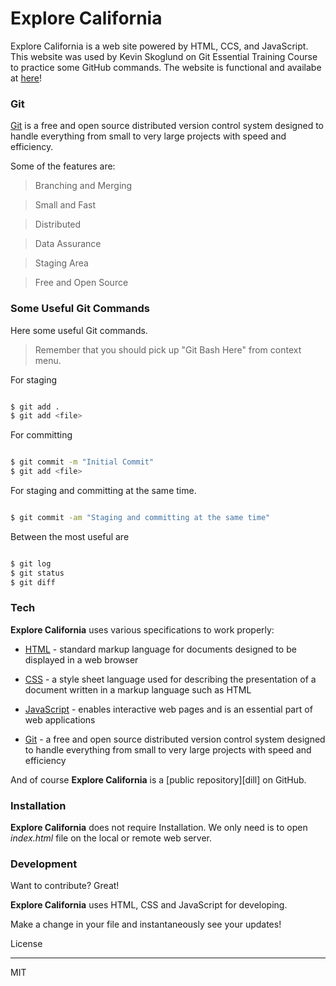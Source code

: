 
# Explore California

Explore California is a web site powered by HTML, CCS, and JavaScript. This website was used by Kevin Skoglund on Git Essential Training Course to practice some GitHub commands. The website is functional and availabe at [here]( https://ralfontez.github.io/explore_california/)!

### Git 

[Git](https://git-scm.com/) is a free and open source distributed version control system designed to handle everything from small to very large projects with speed and efficiency.
  
Some of the features are:
> Branching and Merging

> Small and Fast 

> Distributed

> Data Assurance

> Staging Area

> Free and Open Source

### Some Useful Git Commands

Here some useful Git commands. 

> Remember that you should pick up "Git Bash Here" from context menu.  

For staging
```sh

$ git add .
$ git add <file>

```
For committing
```sh

$ git commit -m "Initial Commit"
$ git add <file>

```

For staging and committing at the same time. 
```sh 

$ git commit -am "Staging and committing at the same time"

```
Between the most useful are
```sh 

$ git log
$ git status
$ git diff

```

### Tech

**Explore California** uses various specifications to work properly:


*  [HTML](https://en.wikipedia.org/wiki/HTML) - standard markup language for documents designed to be displayed in a web browser

*  [CSS](https://en.wikipedia.org/wiki/CSS) - a style sheet language used for describing the presentation of a document written in a markup language such as HTML

*  [JavaScript](https://en.wikipedia.org/wiki/JavaScript) - enables interactive web pages and is an essential part of web applications

*  [Git](https://git-scm.com/) - a free and open source distributed version control system designed to handle everything from small to very large projects with speed and efficiency


And of course **Explore California** is a [public repository][dill] on GitHub.


### Installation


**Explore California** does not require Installation. We only need is to open *index.html* file on the local or remote web server.


### Development


Want to contribute? Great!


**Explore California** uses HTML, CSS and JavaScript for developing.

Make a change in your file and instantaneously see your updates!


  

License

----
 

MIT